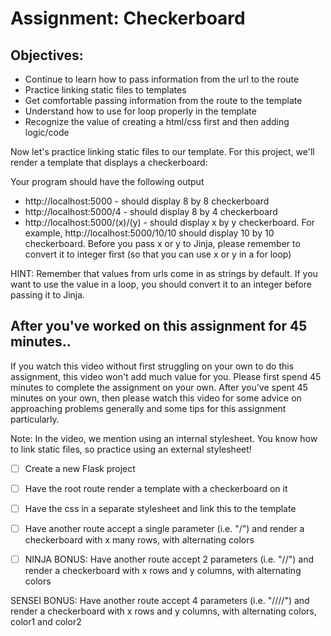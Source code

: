 # Assignment: Checkerboard
## Objectives:

- Continue to learn how to pass information from the url to the route
- Practice linking static files to templates
- Get comfortable passing information from the route to the template
- Understand how to use for loop properly in the template
- Recognize the value of creating a html/css first and then adding logic/code

Now let's practice linking static files to our template. For this project, we'll render a template that displays a checkerboard:

Your program should have the following output

- http://localhost:5000 - should display 8 by 8 checkerboard
- http://localhost:5000/4 - should display 8 by 4 checkerboard
- http://localhost:5000/(x)/(y) - should display x by y checkerboard.  For example, http://localhost:5000/10/10 should display 10 by 10 checkerboard.  Before you pass x or y to Jinja, please remember to convert it to integer first (so that you can use x or y in a for loop)

HINT: Remember that values from urls come in as strings by default. If you want to use the value in a loop, you should convert it to an integer before passing it to Jinja.

## After you've worked on this assignment for 45 minutes..

If you watch this video without first struggling on your own to do this assignment, this video won't add much value for you. Please first spend 45 minutes to complete the assignment on your own. After you've spent 45 minutes on your own, then please watch this video for some advice on approaching problems generally and some tips for this assignment particularly.

Note: In the video, we mention using an internal stylesheet. You know how to link static files, so practice using an external stylesheet!

- [ ] Create a new Flask project

- [ ] Have the root route render a template with a checkerboard on it

- [ ] Have the css in a separate stylesheet and link this to the template

- [ ] Have another route accept a single parameter (i.e. "/<x>") and render a checkerboard with x many rows, with alternating colors

- [ ] NINJA BONUS: Have another route accept 2 parameters (i.e. "/<x>/<y>") and render a checkerboard with x rows and y columns, with alternating colors

SENSEI BONUS: Have another route accept 4 parameters (i.e. "/<x>/<y>/<color1>/<color2>") and render a checkerboard with x rows and y columns, with alternating colors, color1 and color2
